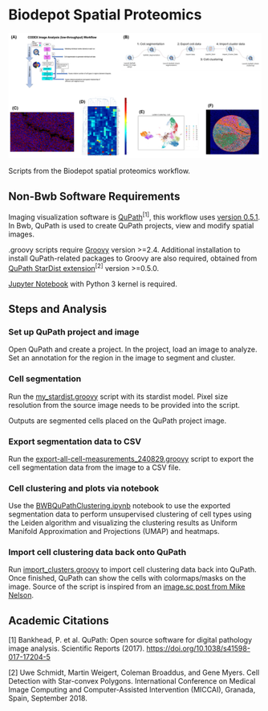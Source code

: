 # Biodepot Spatial Proteomics

![Figures](./media/images/Figure1.png)

Scripts from the Biodepot spatial proteomics workflow. 

## Non-Bwb Software Requirements

Imaging visualization software is [QuPath](https://github.com/qupath/qupath)<sup>[1]</sup>, this workflow uses [version 0.5.1](https://github.com/qupath/qupath/releases/tag/v0.5.1). In Bwb, QuPath is used to create QuPath projects, view and modify spatial images.

.groovy scripts require [Groovy](https://groovy-lang.org/) version >=2.4. Additional installation to install QuPath-related packages to Groovy are also required, obtained from [QuPath StarDist extension](https://github.com/qupath/qupath-extension-stardist)<sup>[2]</sup> version >=0.5.0.

[Jupyter Notebook](https://jupyter.org/) with Python 3 kernel is required.

## Steps and Analysis

### Set up QuPath project and image

Open QuPath and create a project. In the project, load an image to analyze. Set an annotation for the region in the image to segment and cluster.

### Cell segmentation

Run the [my_stardist.groovy](./scripts/my_stardist.groovy) script with its stardist model. Pixel size resolution from the source image needs to be provided into the script.

Outputs are segmented cells placed on the QuPath project image.

### Export segmentation data to CSV

Run the [export-all-cell-measurements_240829.groovy](./scripts/export-all-cell-measurements_240829.groovy) script to export the cell segmentation data from the image to a CSV file.

### Cell clustering and plots via notebook

Use the [BWBQuPathClustering.ipynb](./scripts/BWBQuPathClustering.ipynb) notebook to use the exported segmentation data to perform unsupervised clustering of cell types using the Leiden algorithm and visualizing the clustering results as Uniform Manifold Approximation and Projections (UMAP) and heatmaps. 

### Import cell clustering data back onto QuPath

Run [import_clusters.groovy](./scripts/import_clusters.groovy) to import cell clustering data back into QuPath. Once finished, QuPath can show the cells with colormaps/masks on the image. Source of the script is inspired from an [image.sc post from Mike Nelson](https://forum.image.sc/t/there-and-back-again-qupath-cytomap-cluster-analysis/43352/2).

## Academic Citations

[1]
Bankhead, P. et al. QuPath: Open source software for digital pathology image analysis. Scientific Reports (2017).
https://doi.org/10.1038/s41598-017-17204-5

[2]
Uwe Schmidt, Martin Weigert, Coleman Broaddus, and Gene Myers.
Cell Detection with Star-convex Polygons.
International Conference on Medical Image Computing and Computer-Assisted Intervention (MICCAI), Granada, Spain, September 2018.
